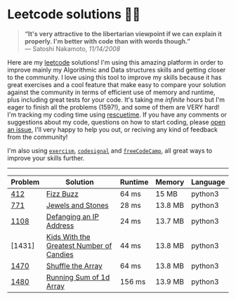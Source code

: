 # Leetcode solutions 👨‍💻

> **“It's very attractive to the libertarian viewpoint if we can explain it properly. I'm better with code than with words though.”** \
> ― Satoshi Nakamoto, _11/14/2008_

Here are my [leetcode](https://leetcode.com/ofou/) solutions! I'm using this amazing platform in order to improve mainly my Algorithmic and Data structures skills and getting closer to the community. I love using this tool to improve my skills because it has great exercises and a cool feature that make easy to compare your solution against the community in terms of efficient use of memory and runtime, plus including great tests for your code. It's taking me *infinite* hours but I'm eager to finish all the problems (1597!), and some of them are VERY hard! I'm tracking my coding time using [rescuetime](https://www.rescuetime.com/rp/ofou/). If you have any comments or suggestions about my code, questions on how to start coding, please [open an issue](https://github.com/ofou/leetcode/issues/new), I'll very happy to help you out, or reciving any kind of feedback from the community!

I'm also using [`exercism`](https://github.com/ofou/exercism), [`codesignal`](https://github.com/ofou/codesignal) and [`freeCodeCamp`](https://www.freecodecamp.org/ofou), all great ways to improve your skills further.

------------

| Problem | Solution                                                                                             | Runtime | Memory  | Language |
|---------|------------------------------------------------------------------------------------------------------|---------|---------|----------|
| [412]   | [Fizz Buzz](/python/412.fizz-buzz.py)                                                                | 64 ms   | 15 MB   | python3  |
| [771]   | [Jewels and Stones](/python/771.jewels-and-stones.py)                                                | 28 ms   | 13.8 MB | python3  |
| [1108]  | [Defanging an IP Address](/python/1108.defanging-an-ip-address.py)                                   | 24 ms   | 13.7 MB | python3  |
| [1431]  | [Kids With the Greatest Number of Candies](/python/1431.kids-with-the-greatest-number-of-candies.py) | 44 ms   | 13.8 MB | python3  |
| [1470]  | [Shuffle the Array](/python/1470.shuffle-the-array.py)                                               | 64 ms   | 13.8 MB | python3  |
| [1480]  | [Running Sum of 1d Array](/python/1480.running-sum-of-1-d-array.py)                                  | 156 ms  | 13.9 MB | python3  |


[1470]: https://leetcode.com/problems/shuffle-the-array
[412]: https://leetcode.com/problems/fizz-buzz
[771]: https://leetcode.com/problems/jewels-and-stones
[1108]: https://leetcode.com/problems/defanging-an-ip-address
[1480]: https://leetcode.com/problems/running-sum-of-1d-array
